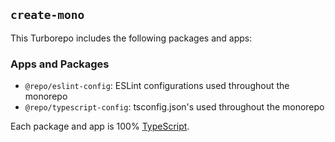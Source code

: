 ## `create-mono`

This Turborepo includes the following packages and apps:

### Apps and Packages

-   `@repo/eslint-config`: ESLint configurations used throughout the monorepo
-   `@repo/typescript-config`: tsconfig.json's used throughout the monorepo

Each package and app is 100% [TypeScript](https://www.typescriptlang.org/).
